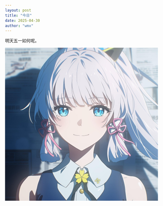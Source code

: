 ```yaml
---
layout: post
title: "今日"
date: 2025-04-30
author: "wmx"
---
```


明天五一如何呢。

![神力图片](/assets/images/shenli.jpg)